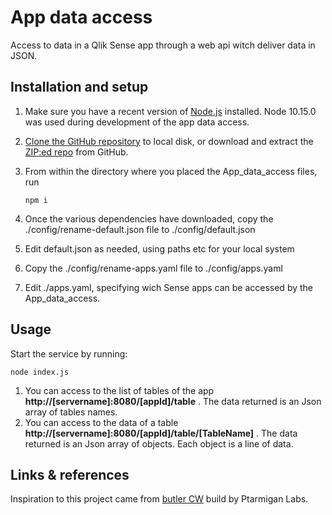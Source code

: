 # App data access
Access to data in a Qlik Sense app through a web api witch deliver data in JSON.

## Installation and setup

1. Make sure you have a recent version of [Node.js](https://nodejs.org) installed. Node 10.15.0 was used during development of the app data access.
2. [Clone the GitHub repository](https://github.com/caallard/App_data_access.git) to local disk, or download and extract the [ZIP:ed repo](https://github.com/caallard/App_data_access/archive/master.zip) from GitHub.
3. From within the directory where you placed the App_data_access files, run 

    `npm i` 
    
4. Once the various dependencies have downloaded, copy the ./config/rename-default.json file to ./config/default.json
5. Edit default.json as needed, using paths etc for your local system
6. Copy the ./config/rename-apps.yaml file to ./config/apps.yaml
7. Edit ./apps.yaml, specifying wich Sense apps can be accessed by the App_data_access. 


## Usage
Start the service by running:

`node index.js` 

1. You can access to the list of tables of the app **http://[servername]:8080/[appId]/table** . The data returned is an Json array of tables names.
2. You can access to the data of a table **http://[servername]:8080/[appId]/table/[TableName]** . The data returned is an Json array of objects. Each object is a line of data.

## Links & references
Inspiration to this project came from [butler CW](https://github.com/ptarmiganlabs/butler-cw) build by Ptarmigan Labs.
